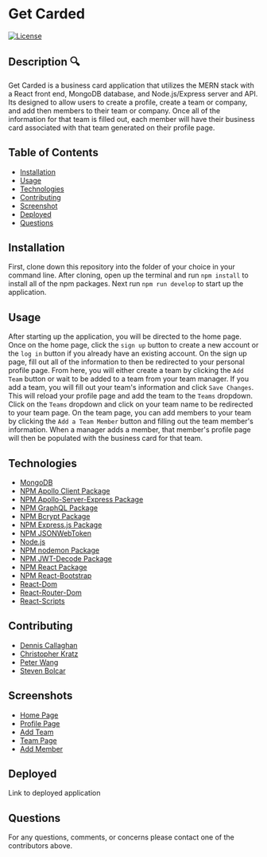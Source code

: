 # Get Carded

[![License](https://img.shields.io/badge/License-MIT-blue.svg)](https://opensource.org/licenses/MIT)

## Description 🔍 
Get Carded is a business card application that utilizes the MERN stack with a React front end, MongoDB database, and Node.js/Express server and API. Its designed to allow users to create a profile, create a team or company, and add then members to their team or company. Once all of the information for that team is filled out, each member will have their business card associated with that team generated on their profile page.

## Table of Contents
* [Installation](#installation)
* [Usage](#usage)
* [Technologies](#technologies)
* [Contributing](#contributing)
* [Screenshot](#screenshot)
* [Deployed](#deployed)
* [Questions](#questions)

## Installation 
First, clone down this repository into the folder of your choice in your command line. After cloning, open up the terminal and run `npm install` to install all of the npm packages. Next run `npm run develop` to start up the application.

## Usage 
After starting up the application, you will be directed to the home page. Once on the home page, click the `sign up` button to create a new account or the `log in` button if you already have an existing account. On the sign up page, fill out all of the information to then be redirected to your personal profile page. From here, you will either create a team by clicking the `Add Team` button or  wait to be added to a team from your team manager. If you add a team, you will fill out your team's information and click `Save Changes`. This will reload your profile page and add the team to the `Teams` dropdown. Click on the `Teams` dropdown and click on your team name to be redirected to your team page. On the team page, you can add members to your team by clicking the `Add a Team Member` button and filling out the team member's information. When a manager adds a member, that member's profile page will then be populated with the business card for that team.

## Technologies 
- [MongoDB](https://www.mongodb.com)
- [NPM Apollo Client Package](https://www.npmjs.com/package/stripe)
- [NPM Apollo-Server-Express Package](https://www.npmjs.com/package/apollo-server-express)
- [NPM GraphQL Package](https://www.npmjs.com/package/graphql)
- [NPM Bcrypt Package](https://www.npmjs.com/package/bcrypt)
- [NPM Express.js Package](https://www.npmjs.com/package/express)
- [NPM JSONWebToken](https://www.npmjs.com/package/jsonwebtoken)
- [Node.js](https://nodejs.org/en/)
- [NPM nodemon Package](https://www.npmjs.com/package/nodemon)
- [NPM JWT-Decode Package](https://www.npmjs.com/package/jwt-decode)
- [NPM React Package](https://www.npmjs.com/package/react)
- [NPM React-Bootstrap](https://www.npmjs.com/package/react-bootstrap)
- [React-Dom](https://www.npmjs.com/package/react-dom)
- [React-Router-Dom](https://www.npmjs.com/package/react-router-dom)
- [React-Scripts](https://www.npmjs.com/package/react-scripts)

## Contributing
- [Dennis Callaghan](https://github.com/DRCallaghan)
- [Christopher Kratz](https://github.com/Ckratz17)
- [Peter Wang](https://github.com/pbnj1)
- [Steven Bolcar](https://github.com/StevenBolc)

## Screenshots
- [Home Page](./client/src/images/screenshots/Home-Screen-Shot.png "Home Page")
- [Profile Page](./client/src/images/screenshots/Profile-Screen-Shot.png "Profile Page")
- [Add Team](./client/src/images/screenshots/Add-Team-Screen-Shot.png "Add Team")
- [Team Page](./client/src/images/screenshots/Team-Screen-Shot.png "Team Page")
- [Add Member](./client/src/images/screenshots/Add-Member-Screen-Shot.png "Add Member")

## Deployed
Link to deployed application

## Questions
For any questions, comments, or concerns please contact one of the contributors above. 
